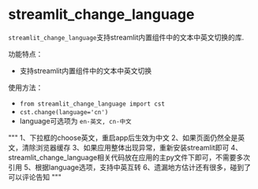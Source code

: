 # streamlit_change_language
`streamlit_change_language`支持streamlit内置组件中的文本中英文切换的库.

功能特点：

- 支持streamlit内置组件中的文本中英文切换

使用方法：

- `from streamlit_change_language import cst`
- `cst.change(language='cn')`
-   language可选项为 `en-英文, cn-中文`

  
 
"""
1、下拉框的choose英文，重启app后生效为中文
2、如果页面仍然全是英文，清除浏览器缓存
3、如果应用整体出现异常，重新安装streamlit即可
4、streamlit_change_language相关代码放在应用的主py文件下即可，不需要多次引用
5、根据language选项，支持中英互转
6、遗漏地方估计还有很多，碰到了可以评论告知
"""
